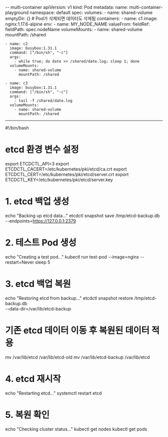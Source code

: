 -- multi-container
apiVersion: v1
kind: Pod
metadata:
  name: multi-container-playground
  namespace: default
spec:
  volumes:
    - name: shared-volume
      emptyDir: {}  # Pod가 삭제되면 데이터도 삭제됨
  containers:
    - name: c1
      image: nginx:1.17.6-alpine
      env:
        - name: MY_NODE_NAME
          valueFrom:
            fieldRef:
              fieldPath: spec.nodeName
      volumeMounts:
        - name: shared-volume
          mountPath: /shared

    - name: c2
      image: busybox:1.31.1
      command: ["/bin/sh", "-c"]
      args:
        - while true; do date >> /shared/date.log; sleep 1; done
      volumeMounts:
        - name: shared-volume
          mountPath: /shared

    - name: c3
      image: busybox:1.31.1
      command: ["/bin/sh", "-c"]
      args:
        - tail -f /shared/date.log
      volumeMounts:
        - name: shared-volume
          mountPath: /shared
----
#!/bin/bash

# etcd 환경 변수 설정
export ETCDCTL_API=3
export ETCDCTL_CACERT=/etc/kubernetes/pki/etcd/ca.crt
export ETCDCTL_CERT=/etc/kubernetes/pki/etcd/server.crt
export ETCDCTL_KEY=/etc/kubernetes/pki/etcd/server.key

# 1. etcd 백업 생성
echo "Backing up etcd data..."
etcdctl snapshot save /tmp/etcd-backup.db \
  --endpoints=https://127.0.0.1:2379

# 2. 테스트 Pod 생성
echo "Creating a test pod..."
kubectl run test-pod --image=nginx --restart=Never
sleep 5

# 3. etcd 백업 복원
echo "Restoring etcd from backup..."
etcdctl snapshot restore /tmp/etcd-backup.db \
  --data-dir=/var/lib/etcd-backup

# 기존 etcd 데이터 이동 후 복원된 데이터 적용
mv /var/lib/etcd /var/lib/etcd-old
mv /var/lib/etcd-backup /var/lib/etcd

# 4. etcd 재시작
echo "Restarting etcd..."
systemctl restart etcd

# 5. 복원 확인
echo "Checking cluster status..."
kubectl get nodes
kubectl get pods